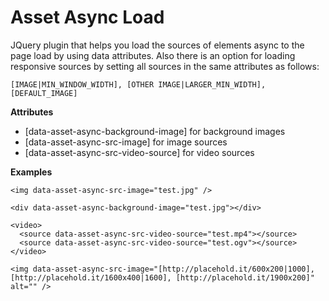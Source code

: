 Asset Async Load
================

JQuery plugin that helps you load the sources of elements async to the page load by using data attributes. Also there is an option for loading responsive sources by setting all sources in the same attributes as follows:
```
[IMAGE|MIN_WINDOW_WIDTH], [OTHER IMAGE|LARGER_MIN_WIDTH], [DEFAULT_IMAGE]
```

__Attributes__
- [data-asset-async-background-image] for background images
- [data-asset-async-src-image] for image sources
- [data-asset-async-src-video-source] for video sources

__Examples__
```
<img data-asset-async-src-image="test.jpg" />

<div data-asset-async-background-image="test.jpg"></div>

<video>
  <source data-asset-async-src-video-source="test.mp4"></source>
  <source data-asset-async-src-video-source="test.ogv"></source>
</video>

<img data-asset-async-src-image="[http://placehold.it/600x200|1000], [http://placehold.it/1600x400|1600], [http://placehold.it/1900x200]" alt="" />
```
